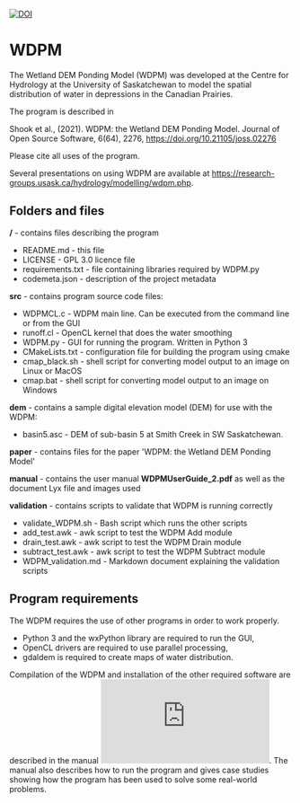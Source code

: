 [![DOI](https://joss.theoj.org/papers/10.21105/joss.02276/status.svg)](https://doi.org/10.21105/joss.02276)
# WDPM
The Wetland DEM Ponding Model (WDPM) was developed at the Centre for Hydrology at the University of Saskatchewan to model the spatial distribution of water in depressions in the Canadian Prairies.  

The program is described in  

Shook et al., (2021). WDPM: the Wetland DEM Ponding Model. Journal of Open Source Software, 6(64), 2276, https://doi.org/10.21105/joss.02276  

Please cite all uses of the program.  

Several presentations on using WDPM are available at https://research-groups.usask.ca/hydrology/modelling/wdpm.php.

## Folders and files  

**/** - contains files describing the program  

- README.md - this file  
- LICENSE - GPL 3.0 licence file  
- requirements.txt - file containing libraries required by WDPM.py  
- codemeta.json - description of the project metadata  

**src** - contains program source code files:

- WDPMCL.c - WDPM main line. Can be executed from the command line or from the GUI
- runoff.cl - OpenCL kernel that does the water smoothing
- WDPM.py - GUI for running the program. Written in Python 3
- CMakeLists.txt - configuration file for building the program using cmake
- cmap_black.sh - shell script for converting model output to an image on Linux or MacOS
- cmap.bat - shell script for converting model output to an image on Windows

**dem** - contains a sample digital elevation model (DEM) for use with the WDPM:

- basin5.asc - DEM of sub-basin 5 at Smith Creek in SW Saskatchewan.

**paper** - contains files for the paper 'WDPM: the Wetland DEM Ponding Model'

**manual** - contains the user manual **WDPMUserGuide_2.pdf** as well as the document Lyx file and images used

**validation** - contains scripts to validate that WDPM is running correctly

- validate_WDPM.sh - Bash script which runs the other scripts
- add_test.awk - awk script to test the WDPM Add module
- drain_test.awk - awk script to test the WDPM Drain module
- subtract_test.awk - awk script to test the WDPM Subtract module
- WDPM_validation.md - Markdown document explaining the validation scripts


## Program requirements

The WDPM requires the use of other programs in order to work properly.  

- Python 3 and the wxPython library are required to run the GUI, 
- OpenCL drivers are required to use parallel processing,
- gdaldem is required to create maps of water distribution.  

Compilation of the WDPM and installation of the other required software are described in the manual ![WDPMUserGuide_2.pdf](https://github.com/CentreForHydrology/WDPM/blob/master/manual/WDPMUserGuide_2.pdf). The manual also describes how to run the program and gives case studies showing how the program has been used to solve some real-world problems.
